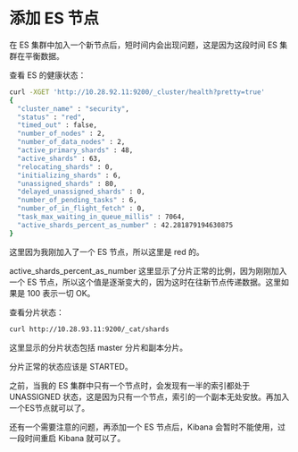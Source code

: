 # 添加 ES 节点

在 ES 集群中加入一个新节点后，短时间内会出现问题，这是因为这段时间 ES 集群在平衡数据。

查看 ES 的健康状态：

```bash
curl -XGET 'http://10.28.92.11:9200/_cluster/health?pretty=true'
{
  "cluster_name" : "security",
  "status" : "red",
  "timed_out" : false,
  "number_of_nodes" : 2,
  "number_of_data_nodes" : 2,
  "active_primary_shards" : 48,
  "active_shards" : 63,
  "relocating_shards" : 0,
  "initializing_shards" : 6,
  "unassigned_shards" : 80,
  "delayed_unassigned_shards" : 0,
  "number_of_pending_tasks" : 6,
  "number_of_in_flight_fetch" : 0,
  "task_max_waiting_in_queue_millis" : 7064,
  "active_shards_percent_as_number" : 42.281879194630875
}
```

这里因为我刚加入了一个 ES 节点，所以这里是 red 的。

active_shards_percent_as_number 这里显示了分片正常的比例，因为刚刚加入一个 ES 节点，所以这个值是逐渐变大的，因为这时在往新节点传递数据。这里如果是 100 表示一切 OK。

查看分片状态：

```bash
curl http://10.28.93.11:9200/_cat/shards
```

这里显示的分片状态包括 master 分片和副本分片。

分片正常的状态应该是 STARTED。

之前，当我的 ES 集群中只有一个节点时，会发现有一半的索引都处于 UNASSIGNED 状态，这是因为只有一个节点，索引的一个副本无处安放。再加入一个ES节点就可以了。

还有一个需要注意的问题，再添加一个 ES 节点后，Kibana 会暂时不能使用，过一段时间重启 Kibana 就可以了。









